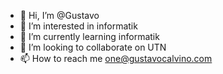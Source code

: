 - 👋 Hi, I’m @Gustavo
- 👀 I’m interested in informatik
- 🌱 I’m currently learning informatik
- 💞️ I’m looking to collaborate on UTN 
- 📫 How to reach me one@gustavocalvino.com

<!---
Piripi14/Piripi14 is a ✨ special ✨ repository because its `README.md` (this file) appears on your GitHub profile.
You can click the Preview link to take a look at your changes.
--->
